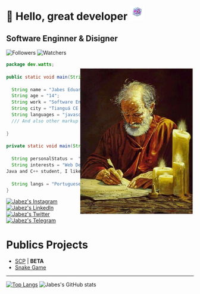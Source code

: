 <h1>
   🖖 Hello, great developer 
   <img title="End crystal" alt="End_crystal" src="./assets/End_crystal.gif"
   height="40px">
</h1>

## Software Enginner & Disigner

![Followers][Github followers] ![Watchers][Github watchers]

[Github followers]: https://img.shields.io/github/followers/Watts8bits?color=red&logo=github&logoColor=white&style=for-the-badge
[Github watchers]: https://img.shields.io/github/watchers/Watts8bits/Watts8bits?color=yellow&logo=github&logoColor=white&style=for-the-badge

<p>
    <img alt="Apostolo Paulo" src="./assets/Paulo.jpg"  
    style="margin-top:20px; margin-right:3px;"
    height="390px"
    align="right">
</p>

~~~java
package dev.watts;

public static void main(String[] args) {

  String name = "Jabes Eduardo";
  String age = "14";
  String work = "Software Engineer";
  String city = "Tianguá CE BR";
  String languages = "javascript, java, C++, C#";
  /// And also other markup languages ​​like HTML and graphic design, CSS

}

private static void main(String[] args) {

  String personalStatus =  "studying, Expecializing, developing";
  String interests = "Web Developer,
Java and C++ student, I like manga and reggae music";

  String langs = "Portuguese and English";
}
~~~

[![Jabez's Instagram][Instagram]](https://www.instagram.com/jear.code/)
[![Jabez's LinkedIn][LinkedIn]](https://www.linkedin.com/in/jabes-eduardo-029035252/)
[![Jabez's Twitter][Twitter]](https://twitter.com/Watts_8bits)
[![Jabez's Telegram][Telegram]](https://t.me/JabesEd)

[Instagram]: https://img.shields.io/twitter/url?color=red&label=Instagram&logo=instagram&style=plastic&url=https%3A%2F%2Fwww.instagram.com%2Fjear.code%2F
[LinkedIn]: https://img.shields.io/twitter/url?color=blue&label=LinkedIn&logo=LinkedIn&logoColor=blue&style=plastic&url=https%3A%2F%2Fshields.io
[Telegram]: https://img.shields.io/twitter/url?color=blue&label=Telegram&logo=Telegram&style=plastic&url=https%3A%2F%2Fshields.io
[Twitter]: https://img.shields.io/twitter/url?color=blue&label=Twitter&logo=Twitter&style=plastic&url=https%3A%2F%2Fshields.io

# Publics Projects 
- [SCP](https://github.com/Watts8bits/Scp_Foundation) | **BETA**
- [Snake Game](https://github.com/Watts8bits/Snake)
---

[![Top Langs](https://github-readme-stats.vercel.app/api/top-langs/?username=Watts8bits&layout=compact&theme=dracula)](https://github.com/anuraghazra/github-readme-stats)
![Jabes's GitHub stats](https://github-readme-stats.vercel.app/api?username=Watts8bits&show_icons=true&theme=dracula)




